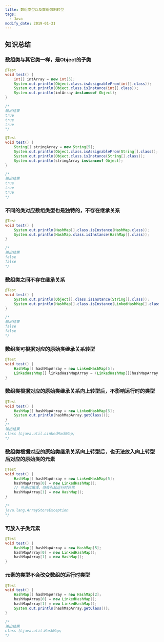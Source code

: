 ```yaml
---
title: 数组类型以及数组强制转型
tags: 
  - Java
modify_date: 2019-01-31
---
```


## 知识总结

<!--more-->

### 数组类与其它类一样，是Object的子类

```java
@Test
void test() {
    int[] intArray = new int[5];
    System.out.println(Object.class.isAssignableFrom(int[].class));
    System.out.println(Object.class.isInstance(int[].class));
    System.out.println(intArray instanceof Object);
}

/* 
输出结果
true
true
true
*/

```

```java
@Test
void test() {
    String[] stringArray = new String[5];
    System.out.println(Object.class.isAssignableFrom(String[].class));
    System.out.println(Object.class.isInstance(String[].class));
    System.out.println(stringArray instanceof Object);
}

/* 
输出结果
true
true
true
*/
```

### 不同的类对应数组类型也是独特的，不存在继承关系

```java
@Test
void test() {
	System.out.println(HashMap[].class.isInstance(HashMap.class));
	System.out.println(HashMap.class.isInstance(HashMap[].class));
}

/*
输出结果
false
false
*/
```

### 数组类之间不存在继承关系

```java
@Test
void test() {
	System.out.println(Object[].class.isInstance(String[].class));
	System.out.println(HashMap[].class.isInstance(LinkedHashMap[].class));
}

/*
输出结果
false
false
*/
```

### 数组类可根据对应的原始类继承关系转型

```java
@Test
void test() {
	HashMap[] hashMapArray = new LinkedHashMap[5];
	LinkedHashMap[] linkedHashMapArray = (LinkedHashMap[])hashMapArray;
}
```

### 数组类根据对应的原始类继承关系向上转型后，不影响运行时的类型

```java
@Test
void test() {
	HashMap[] hashMapArray = new LinkedHashMap[5];
	System.out.println(hashMapArray.getClass());
}
/*
输出结果
class [Ljava.util.LinkedHashMap;
*/
```

### 数组类根据对应的原始类继承关系向上转型后，也无法放入向上转型后对应的原始类的元素

```java
@Test
void test() {
	HashMap[] hashMapArray = new LinkedHashMap[5];
	hashMapArray[0] = new LinkedHashMap();
    // 可通过编译，但会引起运行时异常
	hashMapArray[1] = new HashMap();
}

/*
java.lang.ArrayStoreException
*/
```

### 可放入子类元素

```java
@Test
void test() {
	HashMap[] hashMapArray = new HashMap[5];
	hashMapArray[0] = new LinkedHashMap();
	hashMapArray[1] = new HashMap();
}
```

### 元素的类型不会改变数组的运行时类型

```java
@Test
void test() {
    HashMap[] hashMapArray = new HashMap[2];
    hashMapArray[0] = new LinkedHashMap();
    hashMapArray[1] = new LinkedHashMap();
    System.out.println(hashMapArray.getClass());
}

/*
输出结果
class [Ljava.util.HashMap;
*/
```

